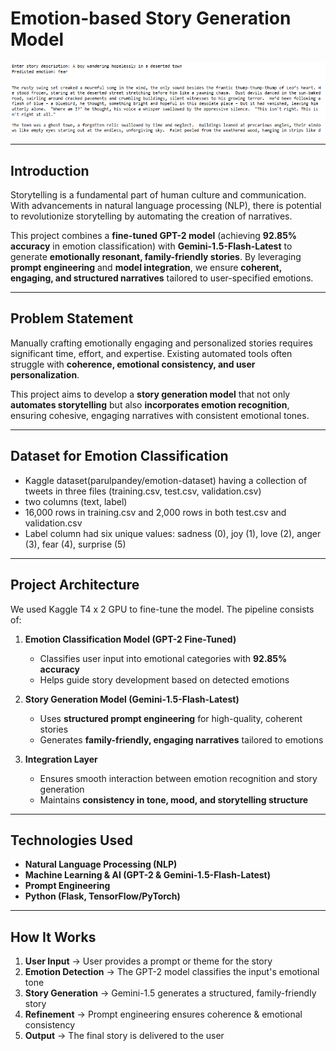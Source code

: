 # Emotion-based Story Generation Model

![demo](demo.PNG)  

---
## Introduction
Storytelling is a fundamental part of human culture and communication. With advancements in natural language processing (NLP), there is potential to revolutionize storytelling by automating the creation of narratives.  

This project combines a **fine-tuned GPT-2 model** (achieving **92.85% accuracy** in emotion classification) with **Gemini-1.5-Flash-Latest** to generate **emotionally resonant, family-friendly stories**. By leveraging **prompt engineering** and **model integration**, we ensure **coherent, engaging, and structured narratives** tailored to user-specified emotions.  

---
## Problem Statement
Manually crafting emotionally engaging and personalized stories requires significant time, effort, and expertise. Existing automated tools often struggle with **coherence, emotional consistency, and user personalization**.  

This project aims to develop a **story generation model** that not only **automates storytelling** but also **incorporates emotion recognition**, ensuring cohesive, engaging narratives with consistent emotional tones.

---
## Dataset for Emotion Classification

  - Kaggle dataset(parulpandey/emotion-dataset) having a collection of tweets in three files (training.csv, test.csv, validation.csv)
  - two columns (text, label)
  - 16,000 rows in training.csv and 2,000 rows in both test.csv and validation.csv
  - Label column had six unique values: sadness (0), joy (1), love (2), anger (3), fear (4), surprise (5)
     
---
## Project Architecture

We used Kaggle T4 x 2 GPU to fine-tune the model. The pipeline consists of:
1. **Emotion Classification Model (GPT-2 Fine-Tuned)**
   - Classifies user input into emotional categories with **92.85% accuracy**
   - Helps guide story development based on detected emotions  

2. **Story Generation Model (Gemini-1.5-Flash-Latest)**
   - Uses **structured prompt engineering** for high-quality, coherent stories  
   - Generates **family-friendly, engaging narratives** tailored to emotions  

3. **Integration Layer**
   - Ensures smooth interaction between emotion recognition and story generation  
   - Maintains **consistency in tone, mood, and storytelling structure**  

---
## Technologies Used
- **Natural Language Processing (NLP)**
- **Machine Learning & AI (GPT-2 & Gemini-1.5-Flash-Latest)**
- **Prompt Engineering**
- **Python (Flask, TensorFlow/PyTorch)**

---
## How It Works
1. **User Input** → User provides a prompt or theme for the story  
2. **Emotion Detection** → The GPT-2 model classifies the input's emotional tone  
3. **Story Generation** → Gemini-1.5 generates a structured, family-friendly story  
4. **Refinement** → Prompt engineering ensures coherence & emotional consistency  
5. **Output** → The final story is delivered to the user  
